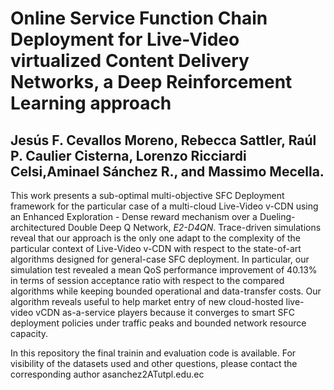 # Online Service Function Chain Deployment for Live-Video virtualized Content Delivery Networks, a Deep Reinforcement Learning approach

## Jesús F. Cevallos Moreno, Rebecca Sattler, Raúl P. Caulier Cisterna, Lorenzo Ricciardi Celsi,Aminael Sánchez R., and Massimo Mecella.


This work presents a sub-optimal multi-objective SFC Deployment framework for the particular case of a multi-cloud Live-Video v-CDN using an Enhanced Exploration - Dense reward mechanism over a Dueling-architectured Double Deep Q Network, _E2-D4QN_. Trace-driven simulations reveal that our approach is the only one adapt to the complexity of the particular context of Live-Video v-CDN with respect to the state-of-art algorithms designed for general-case SFC deployment. In particular, our simulation test revealed a mean QoS performance improvement of 40.13% in terms of session acceptance ratio with respect to the compared algorithms while keeping bounded operational and data-transfer costs. Our algorithm reveals useful to help market entry of new cloud-hosted live-video vCDN as-a-service players because it converges to smart SFC deployment policies under traffic peaks and bounded network resource capacity.

In this repository the final trainin and evaluation code is available. For visibility of the datasets used and other questions, please contact the corresponding author  asanchez2ATutpl.edu.ec